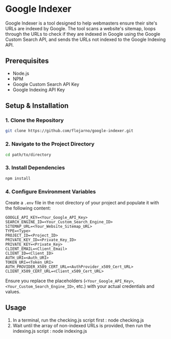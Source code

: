 # Google Indexer

Google Indexer is a tool designed to help webmasters ensure their site's URLs are indexed by Google. The tool scans a website's sitemap, loops through the URLs to check if they are indexed in Google using the Google Custom Search API, and sends the URLs not indexed to the Google Indexing API.

## Prerequisites

- Node.js
- NPM
- Google Custom Search API Key
- Google Indexing API Key

## Setup & Installation

### 1. Clone the Repository

```bash
git clone https://github.com/flojarno/google-indexer.git
```

### 2. Navigate to the Project Directory

```bash
cd path/to/directory
```

### 3. Install Dependencies

```bash
npm install
```

### 4. Configure Environment Variables

Create a `.env` file in the root directory of your project and populate it with the following content:

```env
GOOGLE_API_KEY=<Your_Google_API_Key>
SEARCH_ENGINE_ID=<Your_Custom_Search_Engine_ID>
SITEMAP_URL=<Your_Website_Sitemap_URL>
TYPE=<Type>
PROJECT_ID=<Project_ID>
PRIVATE_KEY_ID=<Private_Key_ID>
PRIVATE_KEY=<Private_Key>
CLIENT_EMAIL=<Client_Email>
CLIENT_ID=<Client_ID>
AUTH_URI=<Auth_URI>
TOKEN_URI=<Token_URI>
AUTH_PROVIDER_X509_CERT_URL=<AuthProvider_x509_Cert_URL>
CLIENT_X509_CERT_URL=<Client_x509_Cert_URL>
```

Ensure you replace the placeholders (`<Your_Google_API_Key>`, `<Your_Custom_Search_Engine_ID>`, etc.) with your actual credentials and values.

## Usage

1. In a terminal, run the checking.js script first : node checking.js
2. Wait until the array of non-indexed URLs is provided, then run the indexing.js script : node indexing.js
